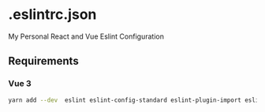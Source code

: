 # .eslintrc.json
My Personal React and Vue Eslint Configuration 


## Requirements
### Vue 3
```bash
yarn add --dev  eslint eslint-config-standard eslint-plugin-import eslint-plugin-node eslint-plugin-promise eslint-plugin-vue
```
